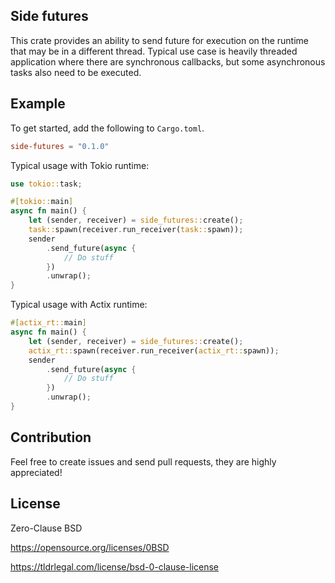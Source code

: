 ## Side futures

This crate provides an ability to send future for execution on the runtime that may be in a different thread. Typical use case is heavily threaded application where there are synchronous callbacks, but some asynchronous tasks also need to be executed.

## Example
To get started, add the following to `Cargo.toml`.

```toml
side-futures = "0.1.0"
```

Typical usage with Tokio runtime:
```rust
use tokio::task;

#[tokio::main]
async fn main() {
    let (sender, receiver) = side_futures::create();
    task::spawn(receiver.run_receiver(task::spawn));
    sender
        .send_future(async {
            // Do stuff
        })
        .unwrap();
}
```

Typical usage with Actix runtime:
```rust
#[actix_rt::main]
async fn main() {
    let (sender, receiver) = side_futures::create();
    actix_rt::spawn(receiver.run_receiver(actix_rt::spawn));
    sender
        .send_future(async {
            // Do stuff
        })
        .unwrap();
}
```

## Contribution
Feel free to create issues and send pull requests, they are highly appreciated!

## License
Zero-Clause BSD

https://opensource.org/licenses/0BSD

https://tldrlegal.com/license/bsd-0-clause-license
